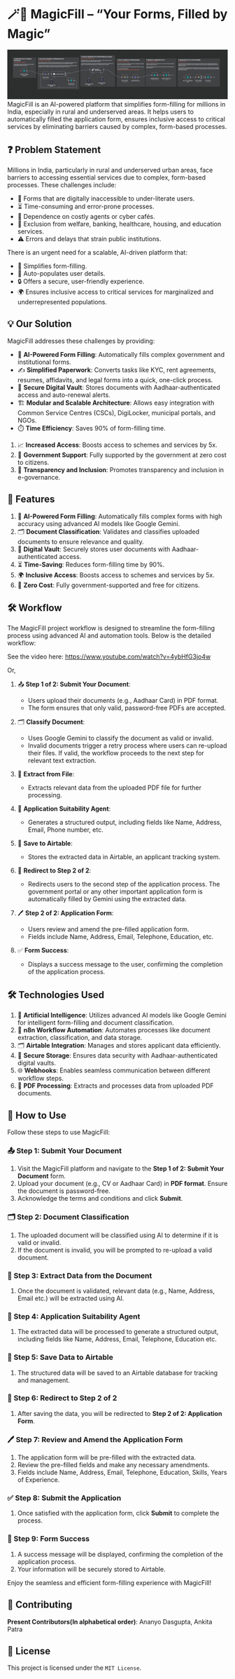 # 🪄📄 MagicFill – “Your Forms, Filled by Magic”

![Workflow](screenshot.png)
MagicFill is an AI-powered platform that simplifies form-filling for millions in India, especially in rural and underserved areas. It helps users to automatically filled the application form, ensures inclusive access to critical services by eliminating barriers caused by complex, form-based processes.

## ❓ Problem Statement
Millions in India, particularly in rural and underserved urban areas, face barriers to accessing essential services due to complex, form-based processes. These challenges include:
- 🛑 Forms that are digitally inaccessible to under-literate users.
- ⏳ Time-consuming and error-prone processes.
- 💸 Dependence on costly agents or cyber cafés.
- 🚫 Exclusion from welfare, banking, healthcare, housing, and education services.
- ⚠️ Errors and delays that strain public institutions.

There is an urgent need for a scalable, AI-driven platform that:
- 🤖 Simplifies form-filling.
- 📝 Auto-populates user details.
- 🔒 Offers a secure, user-friendly experience.
- 🌍 Ensures inclusive access to critical services for marginalized and underrepresented populations.

## 💡 Our Solution 
MagicFill addresses these challenges by providing:
- 🤖 **AI-Powered Form Filling**: Automatically fills complex government and institutional forms.
- ✍️ **Simplified Paperwork**: Converts tasks like KYC, rent agreements, resumes, affidavits, and legal forms into a quick, one-click process.
- 🔐 **Secure Digital Vault**: Stores documents with Aadhaar-authenticated access and auto-renewal alerts.
- 🏗️ **Modular and Scalable Architecture**: Allows easy integration with Common Service Centres (CSCs), DigiLocker, municipal portals, and NGOs.
- ⏱️ **Time Efficiency**: Saves 90% of form-filling time.
1. 📈 **Increased Access**: Boosts access to schemes and services by 5x.
2. 🤝 **Government Support**: Fully supported by the government at zero cost to citizens.
3. 🌟 **Transparency and Inclusion**: Promotes transparency and inclusion in e-governance.

## 🌟 Features
1. 🤖 **AI-Powered Form Filling**: Automatically fills complex forms with high accuracy using advanced AI models like Google Gemini.
2. 🗂️ **Document Classification**: Validates and classifies uploaded documents to ensure relevance and quality.
3. 🔐 **Digital Vault**: Securely stores user documents with Aadhaar-authenticated access.
4. ⏳ **Time-Saving**: Reduces form-filling time by 90%.
5. 🌍 **Inclusive Access**: Boosts access to schemes and services by 5x.
6. 💸 **Zero Cost**: Fully government-supported and free for citizens.

## 🛠️ Workflow
The MagicFill project workflow is designed to streamline the form-filling process using advanced AI and automation tools. Below is the detailed workflow:

See the video here: https://www.youtube.com/watch?v=4ybHfG3jo4w

Or,

1. 📤 **Step 1 of 2: Submit Your Document**:
   - Users upload their documents (e.g., Aadhaar Card) in PDF format.
   - The form ensures that only valid, password-free PDFs are accepted.

2. 🗂️ **Classify Document**:
   - Uses Google Gemini to classify the document as valid or invalid.
   - Invalid documents trigger a retry process where users can re-upload their files. If valid, the workflow proceeds to the next step for relevant text extraction.

3. 📝 **Extract from File**:
   - Extracts relevant data from the uploaded PDF file for further processing.

4. 🤖 **Application Suitability Agent**:
   - Generates a structured output, including fields like Name, Address, Email, Phone number, etc.

5. 💾 **Save to Airtable**:
   - Stores the extracted data in Airtable, an applicant tracking system.

6. 🔄 **Redirect to Step 2 of 2**:
   - Redirects users to the second step of the application process. The government portal or any other important application form is automatically filled by Gemini using the extracted data.

7. 🖊️ **Step 2 of 2: Application Form**:
   - Users review and amend the pre-filled application form.
   - Fields include Name, Address, Email, Telephone, Education, etc.

8. ✅ **Form Success**:
   - Displays a success message to the user, confirming the completion of the application process.

## 🛠️ Technologies Used
1. 🤖 **Artificial Intelligence**: Utilizes advanced AI models like Google Gemini for intelligent form-filling and document classification.
2. 🔄 **n8n Workflow Automation**: Automates processes like document extraction, classification, and data storage.
3. 🗂️ **Airtable Integration**: Manages and stores applicant data efficiently.
4. 🔐 **Secure Storage**: Ensures data security with Aadhaar-authenticated digital vaults.
5. 🌐 **Webhooks**: Enables seamless communication between different workflow steps.
6. 📄 **PDF Processing**: Extracts and processes data from uploaded PDF documents.

## 🚀 How to Use

Follow these steps to use MagicFill:

### 📤 Step 1: Submit Your Document
1. Visit the MagicFill platform and navigate to the **Step 1 of 2: Submit Your Document** form.
2. Upload your document (e.g., CV or Aadhaar Card) in **PDF format**. Ensure the document is password-free.
3. Acknowledge the terms and conditions and click **Submit**.

### 🗂️ Step 2: Document Classification
1. The uploaded document will be classified using AI to determine if it is valid or invalid.
2. If the document is invalid, you will be prompted to re-upload a valid document.

### 📝 Step 3: Extract Data from the Document
1. Once the document is validated, relevant data (e.g., Name, Address, Email etc.) will be extracted using AI.

### 🤖 Step 4: Application Suitability Agent
1. The extracted data will be processed to generate a structured output, including fields like Name, Address, Email, Telephone, Education etc.

### 💾 Step 5: Save Data to Airtable
1. The structured data will be saved to an Airtable database for tracking and management.

### 🔄 Step 6: Redirect to Step 2 of 2
1. After saving the data, you will be redirected to **Step 2 of 2: Application Form**.

### 🖊️ Step 7: Review and Amend the Application Form
1. The application form will be pre-filled with the extracted data.
2. Review the pre-filled fields and make any necessary amendments.
3. Fields include Name, Address, Email, Telephone, Education, Skills, Years of Experience.

### ✅ Step 8: Submit the Application
1. Once satisfied with the application form, click **Submit** to complete the process.

### 🎉 Step 9: Form Success
1. A success message will be displayed, confirming the completion of the application process.
2. Your information will be securely stored to Airtable.

Enjoy the seamless and efficient form-filling experience with MagicFill!

## 🤝 Contributing
**Present Contributors(In alphabetical order)**: Ananyo Dasgupta, Ankita Patra

## 📜 License
This project is licensed under the `MIT License`.
